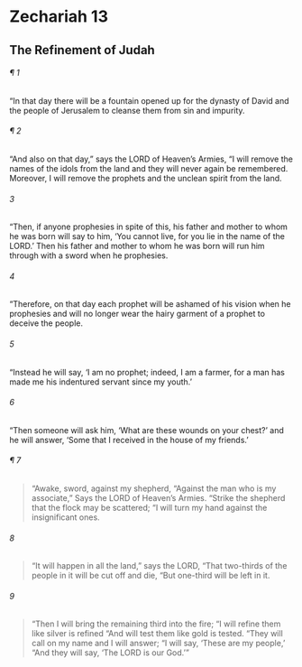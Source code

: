 # Zechariah 13
## The Refinement of Judah
###### ¶ 1
“In that day there will be a fountain opened up for the dynasty of David and the people of Jerusalem to cleanse them from sin and impurity.
###### ¶ 2
“And also on that day,” says the LORD of Heaven’s Armies, “I will remove the names of the idols from the land and they will never again be remembered. Moreover, I will remove the prophets and the unclean spirit from the land.
###### 3
“Then, if anyone prophesies in spite of this, his father and mother to whom he was born will say to him, ‘You cannot live, for you lie in the name of the LORD.’ Then his father and mother to whom he was born will run him through with a sword when he prophesies.
###### 4
“Therefore, on that day each prophet will be ashamed of his vision when he prophesies and will no longer wear the hairy garment of a prophet to deceive the people.
###### 5
“Instead he will say, ‘I am no prophet; indeed, I am a farmer, for a man has made me his indentured servant since my youth.’
###### 6
“Then someone will ask him, ‘What are these wounds on your chest?’ and he will answer, ‘Some that I received in the house of my friends.’
###### ¶ 7
> “Awake, sword, against my shepherd,
> “Against the man who is my associate,”
> Says the LORD of Heaven’s Armies.
> “Strike the shepherd that the flock may be scattered;
> “I will turn my hand against the insignificant ones.
###### 8
> “It will happen in all the land,” says the LORD,
> “That two-thirds of the people in it will be cut off and die,
> “But one-third will be left in it.
###### 9
> “Then I will bring the remaining third into the fire;
> “I will refine them like silver is refined
> “And will test them like gold is tested.
> “They will call on my name and I will answer;
> “I will say, ‘These are my people,’
> “And they will say, ‘The LORD is our God.’”
